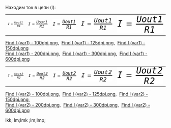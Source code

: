 Находим ток в цепи (I):
<br>
<table>
<tr>

<td>
<img src="https://github.com/drilnet/electronics/blob/master/Divider%20by%20R1%20and%20R2%20(formulas%2C%20calculations%2C%20HTML%20%2B%20JavaScript%20calculator)/Divider%20-%20Formulas/Find%20I%20(var1)%20-%20100dpi.png" title="100dpi">
</td>

<td>
<img src="https://github.com/drilnet/electronics/blob/master/Divider%20by%20R1%20and%20R2%20(formulas%2C%20calculations%2C%20HTML%20%2B%20JavaScript%20calculator)/Divider%20-%20Formulas/Find%20I%20(var1)%20-%20125dpi.png" title="125dpi">
</td>

<td>
<img src="https://github.com/drilnet/electronics/blob/master/Divider%20by%20R1%20and%20R2%20(formulas%2C%20calculations%2C%20HTML%20%2B%20JavaScript%20calculator)/Divider%20-%20Formulas/Find%20I%20(var1)%20-%20150dpi.png" title="150dpi">
</td>

<td>
<img src="https://github.com/drilnet/electronics/blob/master/Divider%20by%20R1%20and%20R2%20(formulas%2C%20calculations%2C%20HTML%20%2B%20JavaScript%20calculator)/Divider%20-%20Formulas/Find%20I%20(var1)%20-%20200dpi.png" title="200dpi">
</td>

<td>
<img src="https://github.com/drilnet/electronics/blob/master/Divider%20by%20R1%20and%20R2%20(formulas%2C%20calculations%2C%20HTML%20%2B%20JavaScript%20calculator)/Divider%20-%20Formulas/Find%20I%20(var1)%20-%20300dpi.png" title="300dpi">
</td>

</tr>
</table>

[Find I (var1) - 100dpi.png](https://github.com/drilnet/electronics/blob/master/Divider%20by%20R1%20and%20R2%20(formulas%2C%20calculations%2C%20HTML%20%2B%20JavaScript%20calculator)/Divider%20-%20Formulas/Find%20I%20(var1)%20-%20100dpi.png),&nbsp;
[Find I (var1) - 125dpi.png](https://github.com/drilnet/electronics/blob/master/Divider%20by%20R1%20and%20R2%20(formulas%2C%20calculations%2C%20HTML%20%2B%20JavaScript%20calculator)/Divider%20-%20Formulas/Find%20I%20(var1)%20-%20125dpi.png),&nbsp;
[Find I (var1) - 150dpi.png](https://github.com/drilnet/electronics/blob/master/Divider%20by%20R1%20and%20R2%20(formulas%2C%20calculations%2C%20HTML%20%2B%20JavaScript%20calculator)/Divider%20-%20Formulas/Find%20I%20(var1)%20-%20150dpi.png)
<br>
[Find I (var1) - 200dpi.png](https://github.com/drilnet/electronics/blob/master/Divider%20by%20R1%20and%20R2%20(formulas%2C%20calculations%2C%20HTML%20%2B%20JavaScript%20calculator)/Divider%20-%20Formulas/Find%20I%20(var1)%20-%20200dpi.png),&nbsp;
[Find I (var1) - 300dpi.png](https://github.com/drilnet/electronics/blob/master/Divider%20by%20R1%20and%20R2%20(formulas%2C%20calculations%2C%20HTML%20%2B%20JavaScript%20calculator)/Divider%20-%20Formulas/Find%20I%20(var1)%20-%20300dpi.png),&nbsp;
[Find I (var1) - 600dpi.png](https://github.com/drilnet/electronics/blob/master/Divider%20by%20R1%20and%20R2%20(formulas%2C%20calculations%2C%20HTML%20%2B%20JavaScript%20calculator)/Divider%20-%20Formulas/Find%20I%20(var1)%20-%20600dpi.png)

<table>
<tr>

<td>
<img src="https://github.com/drilnet/electronics/blob/master/Divider%20by%20R1%20and%20R2%20(formulas%2C%20calculations%2C%20HTML%20%2B%20JavaScript%20calculator)/Divider%20-%20Formulas/Find%20I%20(var2)%20-%20100dpi.png" title="100dpi">
</td>

<td>
<img src="https://github.com/drilnet/electronics/blob/master/Divider%20by%20R1%20and%20R2%20(formulas%2C%20calculations%2C%20HTML%20%2B%20JavaScript%20calculator)/Divider%20-%20Formulas/Find%20I%20(var2)%20-%20125dpi.png" title="125dpi">
</td>

<td>
<img src="https://github.com/drilnet/electronics/blob/master/Divider%20by%20R1%20and%20R2%20(formulas%2C%20calculations%2C%20HTML%20%2B%20JavaScript%20calculator)/Divider%20-%20Formulas/Find%20I%20(var2)%20-%20150dpi.png" title="150dpi">
</td>

<td>
<img src="https://github.com/drilnet/electronics/blob/master/Divider%20by%20R1%20and%20R2%20(formulas%2C%20calculations%2C%20HTML%20%2B%20JavaScript%20calculator)/Divider%20-%20Formulas/Find%20I%20(var2)%20-%20200dpi.png" title="200dpi">
</td>

<td>
<img src="https://github.com/drilnet/electronics/blob/master/Divider%20by%20R1%20and%20R2%20(formulas%2C%20calculations%2C%20HTML%20%2B%20JavaScript%20calculator)/Divider%20-%20Formulas/Find%20I%20(var2)%20-%20300dpi.png" title="300dpi">
</td>

</tr>
</table>

[Find I (var2) - 100dpi.png](https://github.com/drilnet/electronics/blob/master/Divider%20by%20R1%20and%20R2%20(formulas%2C%20calculations%2C%20HTML%20%2B%20JavaScript%20calculator)/Divider%20-%20Formulas/Find%20I%20(var2)%20-%20100dpi.png),&nbsp;
[Find I (var2) - 125dpi.png](https://github.com/drilnet/electronics/blob/master/Divider%20by%20R1%20and%20R2%20(formulas%2C%20calculations%2C%20HTML%20%2B%20JavaScript%20calculator)/Divider%20-%20Formulas/Find%20I%20(var2)%20-%20125dpi.png),&nbsp;
[Find I (var2) - 150dpi.png](https://github.com/drilnet/electronics/blob/master/Divider%20by%20R1%20and%20R2%20(formulas%2C%20calculations%2C%20HTML%20%2B%20JavaScript%20calculator)/Divider%20-%20Formulas/Find%20I%20(var2)%20-%20150dpi.png),&nbsp;
<br>
[Find I (var2) - 200dpi.png](https://github.com/drilnet/electronics/blob/master/Divider%20by%20R1%20and%20R2%20(formulas%2C%20calculations%2C%20HTML%20%2B%20JavaScript%20calculator)/Divider%20-%20Formulas/Find%20I%20(var2)%20-%20200dpi.png),&nbsp;
[Find I (var2) - 300dpi.png](https://github.com/drilnet/electronics/blob/master/Divider%20by%20R1%20and%20R2%20(formulas%2C%20calculations%2C%20HTML%20%2B%20JavaScript%20calculator)/Divider%20-%20Formulas/Find%20I%20(var2)%20-%20300dpi.png),&nbsp;
[Find I (var2) - 600dpi.png](https://github.com/drilnet/electronics/blob/master/Divider%20by%20R1%20and%20R2%20(formulas%2C%20calculations%2C%20HTML%20%2B%20JavaScript%20calculator)/Divider%20-%20Formulas/Find%20I%20(var2)%20-%20600dpi.png)

lkk;
lm;lmk ;lm;lmp;
